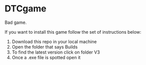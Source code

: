 # DTCgame
Bad game.

If you want to install this game follow the set of instructions below:

1. Download this repo in your local machine
2. Open the folder that says Builds
3. To find the latest version click on folder V3
4. Once a .exe file is spotted open it
